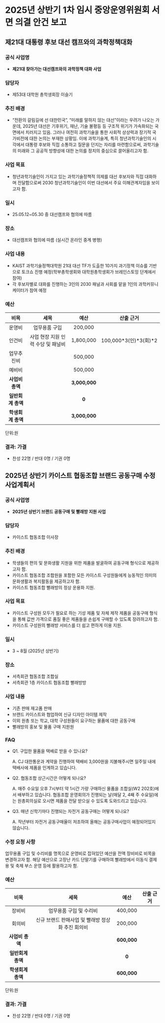 2025년 상반기 1차 임시 중앙운영위원회 서면 의결 안건 보고
===

## 제21대 대통령 후보 대선 캠프와의 과학정책대화

### 공식 사업명
- **제21대 찾아가는 대선캠프와의 과학정책 대화 사업**

### 담당자
- 제53대 대학원 총학생회장 이슬기

### 추진 배경
- “전환의 갈림길에 선 대한민국”, “미래를 말하지 않는 대선”이라는 우려가 나오는 가운데, 2025년 대선은 기후위기, 재난, 기술 불평등 등 구조적 위기가 가속화되는 국면에서 치러지고 있음. 그러나 여전히 과학기술을 통한 사회적 상상력과 장기적 국가비전에 대한 논의는 부재한 상황임. 이에 과학기술계, 특히 청년과학기술인의 시각에서 대통령 후보와 직접 소통하고 질문을 던지는 자리를 마련함으로써, 과학기술의 미래와 그 공공적 방향성에 대한 논의를 정치의 중심으로 끌어올리고자 함.

### 사업 목표
- 청년과학기술인이 가지고 있는 과학기술정책적 의제를 대선 후보자와 직접 대화하며 전달함으로써 2030 청년과학기술인이 이번 대선에서 주요 이해관계자임을 보이고자 함.

### 일시
- 25.05.12~05.30 중 대선캠프와 협의에 따름

### 장소
- 대선캠프와 협의에 따름 (실시간 온라인 중계 병행)

### 사업 내용
- KAIST 과학기술정책대학원 21대 대선 TF가 도출한 10가지 과기정책 이슈를 기반으로 토크쇼 진행 예정(학부총학생회와 대학원총학생회가 브레인스토밍 단계에서 참여)
- 각 후보자별로 대화를 진행하는 3인의 2030 패널과 사회를 맡을 1인의 과학커뮤니케이터가 참여 예정

### 예산

| **비목**  |      **세목**       | **예산**  | **산출 근거** |
|:-------:|:-----------------:|:-------:|:-------:|
|  운영비  | 업무용품 구입 | 200,000 | |
|  인건비  | 사업 현장 지원 인력 수당 및 패널비 | 1,800,000 | 100,000*3(인)*3(회)*2 |
|  업무추진비  |  | 500,000 | |
|  예비비  |  | 500,000 | |
|   **사업비 총액**  |        |  **3,000,000** |      |
|   **일반회계 총액**  |        |  **0** |      |   
|   **학생회계 총액**  |        |  **3,000,000** |      |   


단위:원


### 결과: 가결
- 찬성 22명 / 반대 0명 / 기권 0명



## 2025년 상반기 카이스트 협동조합 브랜드 공동구매 수정 사업계획서

### 공식 사업명
- **2025년 상반기 브랜드 공동구매 및 빨래방 지원 사업**

### 담당자
- 카이스트 협동조합 이사장

### 추진 배경
- 학생들의 편의 및 문화생활 지원을 위한 제품을 발굴하여 공동구매 형식으로 제공하고자 함.
- 카이스트 협동조합 조합원을 포함한 모든 카이스트 구성원들에게 능동적인 의미의 문화생활과 복지활동을 제공하고자 함.
- 카이스트 협동조합 빨래방의 정상 운용화 지원.

### 사업 목표
- 카이스트 구성원 모두가 필요로 하는 기성 제품 및 자체 제작 제품을 공동구매 형식을 통해 값싼 가격으로 품질 좋은 제품들을 손쉽게 구매할 수 있도록 장려하고자 함.
- 카이스트 구성원의 빨래방 서비스를 더 쉽고 편하게 이용 지원.

### 일시
- 3 ~ 8월 (2025년 상반기)

### 장소
- 서측회관 협동조합 조합실
- 서측회관 1층 카이스트 협동조합 빨래방방

### 사업 내용
- 기존 판매 재고품 판매
- 브랜드 카이스트와 협업하여 신규 디자인 아이템 제작
- 이외 원총 또는 학교, 대학 구성원들이 요구하는 물품에 대한 공동구매
- 빨래방의 홍보 및 물품 구매 지원원

### FAQ
- Q1. 구입한 물품을 택배로 받을 수 있나요? 

    A. CJ 대한통운과 계약을 진행하여 택배비 3,000원을 지불해주시면 일주일 내에 택배사에 제품을 인계하고 있습니다. 

- Q2. 협동조합 상근시간은 어떻게 되나요?

    A. 매주 수요일 오후 7시부터 약 1시간 가량 구매하신 물품을 조합실(W2 202호)에서 배부하고 있습니다. 협동조합 운영회의가 진행되는 날(매달 2, 4째 주 수요일)에는 원총회의실로 오시면 제품을 전달 받으실 수 있도록 도와드리고 있습니다. 

- Q3. 매년 신학기마다 진행되는 자전거 공동구매는 어떻게 되나요? 

    A. 작년부터 자전거 공동구매율이 저조하여 올해는 공동구매사업이 예정되어있지 않습니다.
  

### 수정 요청 사항
업무용품 구입 및 수리비를 명목으로 운영비로 잡혀있던 예산을 전액 장비비로 비목을 변경하고자 함. 해당 예산으로 고장난 카드 단말기를 구매하여 빨래방에서 이동식 결제용 및 축제 부스 운영 등에 활용하고자 함.


### 예산

| **비목**  |      **세목**       | **예산**  | **산출 근거** |
|:-------:|:-----------------:|:-------:|:-------:|
|  장비비  | 업무용품 구입 및 수리비 | 400,000 | |
|  회의비  | 신규 브랜드 판매사업 및 빨래방 정상화 추진 회의비 | 200,000 | |
|   **사업비 총액**  |        |  **600,000** |      |
|   **일반회계 총액**  |        |  **0** |      |   
|   **학생회계 총액**  |        |  **600,000** |      |   


단위:원


### 결과: 가결
- 찬성 22명 / 반대 0명 / 기권 0명

